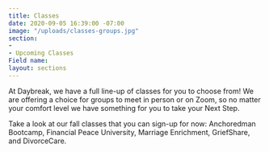 ```yaml
---
title: Classes
date: 2020-09-05 16:39:00 -07:00
image: "/uploads/classes-groups.jpg"
section:
- 
- Upcoming Classes
Field name: 
layout: sections
---
```


At Daybreak, we have a full line-up of classes for you to choose from!  We are offering a choice for groups to meet in person or on Zoom, so no matter your comfort level we have something for you to take your Next Step.  

Take a look at our fall classes that you can sign-up for now:  Anchoredman Bootcamp, Financial Peace University, Marriage Enrichment, GriefShare, and DivorceCare.  